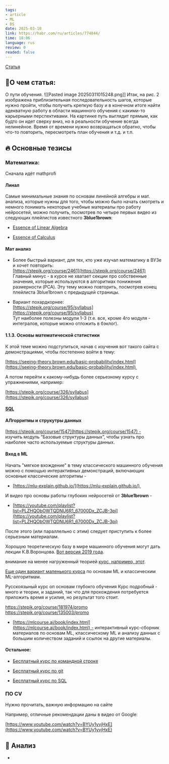```yaml
---
tags: 
- article
- ML
- DS
date: 2025-03-10
link: https://habr.com/ru/articles/774844/
time: 18:06
language: rus
review: 0
readed: false
---
```

[Статья](https://habr.com/ru/articles/774844/)

## 📝О чем статья:   
О пути обучения. 
![[Pasted image 20250311015248.png]]
Итак, на рис. 2 изображена приблизительная последовательность шагов, которые нужно пройти, чтобы получить крепкую базу и в конечном итоге найти адекватную работу в области машинного обучения с какими-то карьерными перспективами. На картинке путь выглядит прямым, как будто он идет сверху вниз, но в реальности обучение всегда нелинейное. Время от времени нужно возвращаться обратно, чтобы что-то повторить, пересмотреть план обучения и т.д. и т.п.

## 🔥 Основные тезисы  


### Математика: 

Сначала идёт mathprofi


#### Линал
Самые минимальные знания по основам линейной алгебры и мат. анализа, которые нужны для того, чтобы можно было начать смотреть и немного понимать некоторые учебные материалы про работу нейросетей, можно получить, посмотрев по четыре первых видео из следующих плейлистов известного **3blue1brown**:

- [Essence of Linear Algebra](https://www.youtube.com/playlist?list=PLZHQObOWTQDPD3MizzM2xVFitgF8hE_ab)
    
- [Essence of Calculus](https://www.youtube.com/playlist?list=PLZHQObOWTQDMsr9K-rj53DwVRMYO3t5Yr)

#### Мат анализ

- Более быстрый вариант, для тех, кто уже изучал математику в ВУЗе и хочет повторить:  
    [https://stepik.org/course/2461](https://stepik.org/course/2461)  
    Главный минус - в курсе не хватает секции про собственные значения, которые используются в алгоритмах понижения размерности (PCA). Эту тему можно повторить, посмотрев конец плейлиста 3blue1brown с предыдущей страницы.


- Вариант похардкорнее:  
    [https://stepik.org/course/95/syllabus](https://stepik.org/course/95/syllabus)  
    Тут наиболее полезны модули 1-3 (т.е. все, кроме 4го модуля - интегралов, которые можно отложить в бэклог).


#### 1.1.3. Основы математической статистики

К этой теме можно подступиться, начав с изучения вот такого сайта с демонстрациями, чтобы постепенно войти в тему: 

[https://seeing-theory.brown.edu/basic-probability/index.html](https://seeing-theory.brown.edu/basic-probability/index.html) 

А потом перейти к какому-нибудь более серьезному курсу с упражнениями, например:

[https://stepik.org/course/326/syllabus](https://stepik.org/course/326/syllabus)


#### [SQL]([https://stepik.org/course/63054](https://stepik.org/course/63054))


#### АЛгорритмы и струкутры данных
[https://stepik.org/course/1547](https://stepik.org/course/1547) -  
    изучить модуль “Базовые структуры данных”, чтобы узнать про наиболее часто используемые структуры данных.


#### Вход в ML
Начать "мягкое вхождение" в тему классического машинного обучения можно с помощью интерактивных демонстраций, включающих основные классические алгоритмы -

- [https://mlu-explain.github.io/](https://mlu-explain.github.io/) 
    

И видео про основы работы глубоких нейросетей от **3blue1brown** -

- [https://youtube.com/playlist?list=PLZHQObOWTQDNU6R1_67000Dx_ZCJB-3pi](https://youtube.com/playlist?list=PLZHQObOWTQDNU6R1_67000Dx_ZCJB-3pi)
    

После этого (или параллельно с этим) следует приступить к более серьезным материалам.

Хорошую теоретическую базу в мире машинного обучения могут дать лекции К.В.Воронцова. [Вот версия 2019 года](https://www.youtube.com/playlist?list=PLJOzdkh8T5krxc4HsHbB8g8f0hu7973fK).



внимание на менее нагруженный теорией [курс, например, этот](https://stepik.org/course/4852/).


[Еще один вариант маленького курса](https://stepik.org/course/8057/) по основам ML и классическим ML-алгоритмам.



Русскоязыный курс оп основам глубокго обучения
Курс подробный - много и теории, и заданий, так что для прохождения потребуется приложить время и усилия, но результат того стоит.


https://stepik.org/course/181974/promo
https://stepik.org/course/135003/promo


- [https://mlcourse.ai/book/index.html](https://mlcourse.ai/book/index.html) - интерактивный курс-сборник материалов по основам ML, классическому ML и анализу данных с большим количеством заданий и ссылок на другие материалы.


#### Остальное:
- [Бесплатный курс по командной строке](https://ru.hexlet.io/courses/cli-basics) 
    
- [Бесплатный курс по git](https://learn.udacity.com/courses/ud123) 
    
- [Бесплатный курс по SQL](https://www.udacity.com/course/sql-for-data-analysis--ud198)



### ПО CV 
Нужно прочитать, важную информацию на сайте 

Например, отличные рекомендации даны в видео от Google:

[https://www.youtube.com/watch?v=BYUy1yvjHxE](https://www.youtube.com/watch?v=BYUy1yvjHxE)

## 🔎 Анализ  
-  



